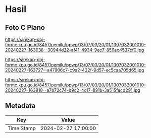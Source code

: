 # Hasil

## Foto C Plano

https://sirekap-obj-formc.kpu.go.id/8457/pemilu/ppwp/13/07/03/20/01/1307032001010-20240227-163638--30944d22-af41-4934-9ec7-856ac4537cf0.jpg

https://sirekap-obj-formc.kpu.go.id/8457/pemilu/ppwp/13/07/03/20/01/1307032001010-20240227-163727--a47906c7-c9a2-432f-9d57-ec5caa705d65.jpg

https://sirekap-obj-formc.kpu.go.id/8457/pemilu/ppwp/13/07/03/20/01/1307032001010-20240227-163818--a7b72c74-b9c2-4c17-891b-3a515fecd291.jpg


## Metadata

| Key        | Value               |
| ---------- | ------------------- |
| Time Stamp | 2024-02-27 17:00:00 |




